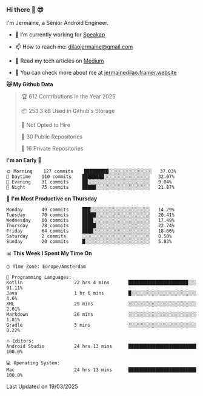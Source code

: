### Hi there 👋 😎
I'm Jermaine, a Senior Android Engineer.

- 🔭 I’m currently working for [Speakap](https://www.speakap.com/)

- 📫 How to reach me: dilaojermaine@gmail.com

- 📖 Read my tech articles on [Medium](https://jermainedilao.medium.com/)

- 👀 You can check more about me at [jermainedilao.framer.website](https://jermainedilao.framer.website)

<!--
**jermainedilao/jermainedilao** is a ✨ _special_ ✨ repository because its `README.md` (this file) appears on your GitHub profile.

Here are some ideas to get you started:

- 🔭 I’m currently working on ...
- 🌱 I’m currently learning ...
- 👯 I’m looking to collaborate on ...
- 🤔 I’m looking for help with ...
- 💬 Ask me about ...
- 📫 How to reach me: ...
- 😄 Pronouns: ...
- ⚡ Fun fact: ...
-->

<!--START_SECTION:waka-->
**🐱 My Github Data** 

> 🏆 612 Contributions in the Year 2025
 > 
> 📦 253.3 kB Used in Github's Storage 
 > 
> 🚫 Not Opted to Hire
 > 
> 📜 30 Public Repositories 
 > 
> 🔑 16 Private Repositories  
 > 
**I'm an Early 🐤** 

```text
🌞 Morning    127 commits    █████████░░░░░░░░░░░░░░░░   37.03% 
🌆 Daytime    110 commits    ████████░░░░░░░░░░░░░░░░░   32.07% 
🌃 Evening    31 commits     ██░░░░░░░░░░░░░░░░░░░░░░░   9.04% 
🌙 Night      75 commits     █████░░░░░░░░░░░░░░░░░░░░   21.87%

```
📅 **I'm Most Productive on Thursday** 

```text
Monday       49 commits     ███░░░░░░░░░░░░░░░░░░░░░░   14.29% 
Tuesday      70 commits     █████░░░░░░░░░░░░░░░░░░░░   20.41% 
Wednesday    60 commits     ████░░░░░░░░░░░░░░░░░░░░░   17.49% 
Thursday     78 commits     █████░░░░░░░░░░░░░░░░░░░░   22.74% 
Friday       64 commits     ████░░░░░░░░░░░░░░░░░░░░░   18.66% 
Saturday     2 commits      ░░░░░░░░░░░░░░░░░░░░░░░░░   0.58% 
Sunday       20 commits     █░░░░░░░░░░░░░░░░░░░░░░░░   5.83%

```


📊 **This Week I Spent My Time On** 

```text
⌚︎ Time Zone: Europe/Amsterdam

💬 Programming Languages: 
Kotlin                   22 hrs 4 mins       ██████████████████████░░░   91.11% 
Java                     1 hr 6 mins         █░░░░░░░░░░░░░░░░░░░░░░░░   4.6% 
XML                      29 mins             ░░░░░░░░░░░░░░░░░░░░░░░░░   2.01% 
Markdown                 26 mins             ░░░░░░░░░░░░░░░░░░░░░░░░░   1.81% 
Gradle                   3 mins              ░░░░░░░░░░░░░░░░░░░░░░░░░   0.22%

🔥 Editors: 
Android Studio           24 hrs 13 mins      █████████████████████████   100.0%

💻 Operating System: 
Mac                      24 hrs 13 mins      █████████████████████████   100.0%

```


 Last Updated on 19/03/2025
<!--END_SECTION:waka-->
